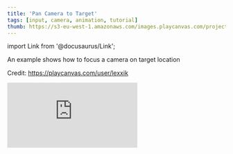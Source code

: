 ```yaml
---
title: 'Pan Camera to Target'
tags: [input, camera, animation, tutorial]
thumb: https://s3-eu-west-1.amazonaws.com/images.playcanvas.com/projects/12/693889/B745F1-image-75.jpg
---
```


import Link from '@docusaurus/Link';

An example shows how to focus a camera on target location

Credit: https://playcanvas.com/user/lexxik

<div className="iframe-container">
    <iframe loading="lazy" src="https://playcanv.as/p/5SJsWtg3/" title="Pan Camera to Target" webkitallowfullscreen="true" mozallowfullscreen="true" allow="autoplay" allowfullscreen="true" allowvr="" scrolling="no" frameborder="0" />
</div>

<Link to='https://playcanvas.com/project/1209322/'>Open ESM Project ↗</Link>

<br/>

<Link to='https://playcanvas.com/project/693889/'>Open Legacy Project ↗</Link>
